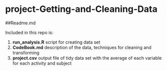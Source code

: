 # project-Getting-and-Cleaning-Data
##Readme.md

Included in this repo is:

1. **run_analysis.R**         script for creating data set
2. **CodeBook.md**            description of the data, techniques for cleaning and transforming
3. **project.csv**           output file of tidy data set with the average of each variable for each activity and subject
